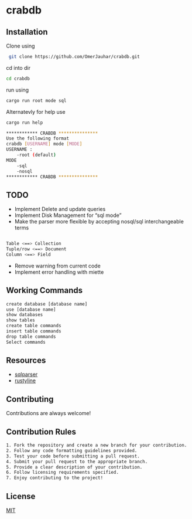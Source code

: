 # crabdb

## Installation
Clone using 
```bash
 git clone https://github.com/OmerJauhar/crabdb.git
```
cd into dir 
```bash 
cd crabdb
```
run using 
```bash 
cargo run root mode sql 
```
Alternatevly for help use 
```bash 
cargo run help 
```
```bash 
************ CRABDB ***************
Use the following format
crabdb [USERNAME] mode [MODE]
USERNAME :
    -root (default)
MODE
    -sql
    -nosql
************ CRABDB ***************
```


## TODO
* Implement Delete and update queries
* Implement Disk Management for “sql mode”
* Make the parser more flexible by accepting nosql/sql interchangeable terms
```bash

Table <==> Collection  
Tuple/row <==> Document   
Column <==> Field   
```

* Remove warning from current code
* Implement error handling with miette
## Working Commands 
``` bash 
create database [database name] 
use [database name]
show databases 
show tables 
create table commands  
insert table commands 
drop table commands 
Select commands 
```
## Resources 
* [sqlparser](https://crates.io/crates/sql-parser)
* [rustyline](https://github.com/kkawakam/rustyline)
## Contributing

Contributions are always welcome!

## Contribution Rules

```bash 
1. Fork the repository and create a new branch for your contribution.
2. Follow any code formatting guidelines provided.
3. Test your code before submitting a pull request.
4. Submit your pull request to the appropriate branch.
5. Provide a clear description of your contribution.
6. Follow licensing requirements specified.
7. Enjoy contributing to the project!

```


## License

[MIT](https://choosealicense.com/licenses/mit/)
